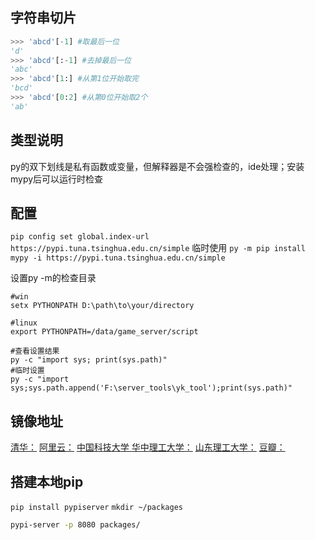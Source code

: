 字符串切片
----------
```python
>>> 'abcd'[-1] #取最后一位
'd'
>>> 'abcd'[:-1] #去掉最后一位
'abc'
>>> 'abcd'[1:] #从第1位开始取完
'bcd'
>>> 'abcd'[0:2] #从第0位开始取2个
'ab'
```

类型说明
--------
py的双下划线是私有函数或变量，但解释器是不会强检查的，ide处理；安装mypy后可以运行时检查

配置
-----
`pip config set global.index-url https://pypi.tuna.tsinghua.edu.cn/simple`
临时使用
`py -m pip install mypy -i https://pypi.tuna.tsinghua.edu.cn/simple`

设置py -m的检查目录
```
#win
setx PYTHONPATH D:\path\to\your/directory

#linux
export PYTHONPATH=/data/game_server/script

#查看设置结果
py -c "import sys; print(sys.path)"
#临时设置 
py -c "import sys;sys.path.append('F:\server_tools\yk_tool');print(sys.path)"
```

镜像地址
---------
[清华：](https://pypi.tuna.tsinghua.edu.cn/simple)
[阿里云：](http://mirrors.aliyun.com/pypi/simple/)
[中国科技大学 ](https://pypi.mirrors.ustc.edu.cn/simple/)
[华中理工大学：](http://pypi.hustunique.com/)
[山东理工大学：](http://pypi.sdutlinux.org/) 
[豆瓣：](http://pypi.douban.com/simple/)

搭建本地pip
-----------
`pip install pypiserver`
`mkdir ~/packages`
```bat
pypi-server -p 8080 packages/
```